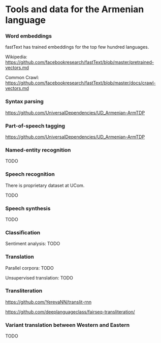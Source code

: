 # Tools and data for the Armenian language


### Word embeddings

fastText has trained embeddings for the top few hundred languages.

Wikipedia: https://github.com/facebookresearch/fastText/blob/master/pretrained-vectors.md

Common Crawl: https://github.com/facebookresearch/fastText/blob/master/docs/crawl-vectors.md


### Syntax parsing

https://github.com/UniversalDependencies/UD_Armenian-ArmTDP


### Part-of-speech tagging

https://github.com/UniversalDependencies/UD_Armenian-ArmTDP


### Named-entity recognition

TODO


### Speech recognition

There is proprietary dataset at UCom.

TODO


### Speech synthesis

TODO


### Classification

Sentiment analysis: TODO


### Translation

Parallel corpora: TODO

Unsupervised translation: TODO


### Transliteration

https://github.com/YerevaNN/translit-rnn

https://github.com/deeplanguageclass/fairseq-transliteration/


### Variant translation between Western and Eastern

TODO

